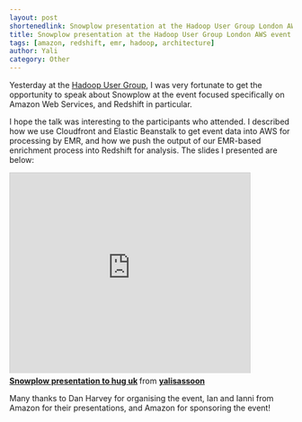 ```yaml
---
layout: post
shortenedlink: Snowplow presentation at the Hadoop User Group London AWS event
title: Snowplow presentation at the Hadoop User Group London AWS event
tags: [amazon, redshift, emr, hadoop, architecture]
author: Yali
category: Other
---
```


Yesterday at the [Hadoop User Group][hug-uk], I was very fortunate to get the opportunity to speak about Snowplow at the event focused specifically on Amazon Web Services, and Redshift in particular.

I hope the talk was interesting to the participants who attended. I described how we use Cloudfront and Elastic Beanstalk to get event data into AWS for processing by EMR, and how we push the output of our EMR-based enrichment process into Redshift for analysis. The slides I presented are below:

<iframe src="http://www.slideshare.net/slideshow/embed_code/24416560" width="427" height="356" frameborder="0" marginwidth="0" marginheight="0" scrolling="no" style="border:1px solid #CCC;border-width:1px 1px 0;margin-bottom:5px" > </iframe> 

<div style="margin-bottom:5px"> <strong> <a href="http://www.slideshare.net/yalisassoon/snowplow-presentation-to-hug-uk" title="Snowplow presentation to hug uk" target="_blank">Snowplow presentation to hug uk</a> </strong> from <strong><a href="http://www.slideshare.net/yalisassoon" target="_blank">yalisassoon</a></strong> </div>

Many thanks to Dan Harvey for organising the event, Ian and Ianni from Amazon for their presentations, and Amazon for sponsoring the event!


[hug-uk]: http://www.meetup.com/hadoop-users-group-uk/